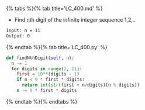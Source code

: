 {% tabs %}{% tab title='LC_400.md' %}

* Find nth digit of the infinite integer sequence 1,2,..

```txt
Input: n = 11
Output: 0
```

{% endtab %}{% tab title='LC_400.py' %}

```py
def findNthDigit(self, n):
  n -= 1
  for digits in range(1, 11):
    first = 10**(digits - 1)
    if n < 9 * first * digits:
      return int(str(first + n/digits)[n % digits])
    n -= 9 * first * digits
```

{% endtab %}{% endtabs %}
